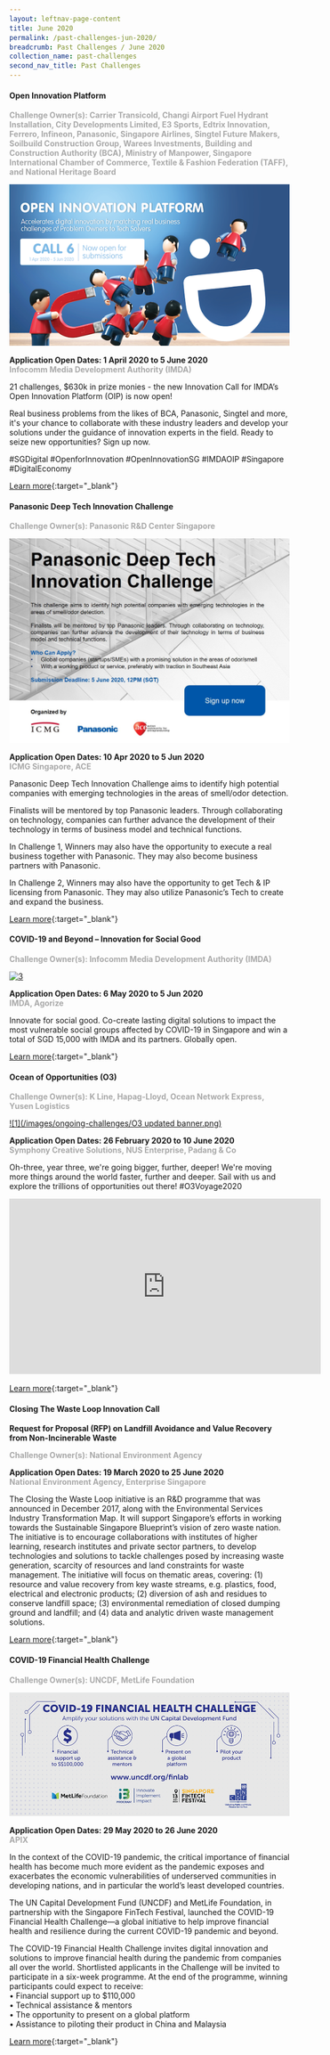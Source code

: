 ```yaml
---
layout: leftnav-page-content
title: June 2020
permalink: /past-challenges-jun-2020/
breadcrumb: Past Challenges / June 2020
collection_name: past-challenges
second_nav_title: Past Challenges
---
```

#### Open Innovation Platform

<font color="#a9a9a9"><b>Challenge Owner(s): Carrier Transicold, Changi Airport Fuel Hydrant Installation, City Developments Limited, E3 Sports, Edtrix Innovation, Ferrero, Infineon, Panasonic, Singapore Airlines, Singtel Future Makers, Soilbuild Construction Group, Warees Investments, Building and Construction Authority (BCA), Ministry of Manpower, Singapore International Chamber of Commerce, Textile & Fashion Federation (TAFF), and National Heritage Board</b></font>

[![3](/images/ongoing-challenges/call6_open_main_v2.png)](https://www.openinnovation.sg/about)

**Application Open Dates: 1 April 2020 to 5 June 2020**<br>
<font color=" #a9a9a9"><b>Infocomm Media Development Authority (IMDA)</b></font>

21 challenges, $630k in prize monies - the new Innovation Call for IMDA’s Open Innovation Platform (OIP) is now open!

Real business problems from the likes of BCA, Panasonic, Singtel and more, it's your chance to collaborate with these industry leaders and develop your solutions under the guidance of innovation experts in the field. Ready to seize new opportunities? Sign up now. 

#SGDigital #OpenforInnovation #OpenInnovationSG #IMDAOIP #Singapore #DigitalEconomy

[Learn more](https://www.openinnovation.sg/about){:target="_blank"}


#### Panasonic Deep Tech Innovation Challenge

<font color="#a9a9a9"><b>Challenge Owner(s): Panasonic R&D Center Singapore</b></font>

[![3](/images/ongoing-challenges/ICMG-Panasonic2020.jpg)](https://www.panasonic-dtic.com/)

**Application Open Dates: 10 Apr 2020 to 5 Jun 2020**<br>
<font color=" #a9a9a9"><b>ICMG Singapore, ACE</b></font>

Panasonic Deep Tech Innovation Challenge aims to identify high potential companies with emerging technologies in the areas of smell/odor detection.
 
Finalists will be mentored by top Panasonic leaders. Through collaborating on technology, companies can further advance the development of their technology in terms of business model and technical functions.
 
In Challenge 1, Winners may also have the opportunity to execute a real business together with Panasonic. They may also become business partners with Panasonic.
 
In Challenge 2, Winners may also have the opportunity to get Tech & IP licensing from Panasonic. They may also utilize Panasonic’s Tech to create and expand the business.

[Learn more](https://www.panasonic-dtic.com/){:target="_blank"}


#### COVID-19 and Beyond – Innovation for Social Good

<font color="#a9a9a9"><b>Challenge Owner(s): Infocomm Media Development Authority (IMDA)</b></font>

[![3](/images/ongoing-challenges/main_banner_oip_desktop[5779].png)](https://covid.openinnovation.sg/en/challenges/beyond-covid-19)

**Application Open Dates: 6 May 2020 to 5 Jun 2020**<br>
<font color=" #a9a9a9"><b>IMDA, Agorize</b></font>

Innovate for social good. Co-create lasting digital solutions to impact the most vulnerable social groups affected by COVID-19 in Singapore and win a total of SGD 15,000 with IMDA and its partners. Globally open.

[Learn more](https://covid.openinnovation.sg/en/challenges/beyond-covid-19){:target="_blank"}

#### Ocean of Opportunities (O3)<br>

<font color="#a9a9a9"><b>Challenge Owner(s): K Line, Hapag-Lloyd, Ocean Network Express, Yusen Logistics</b></font>

[![1](/images/ongoing-challenges/O3 updated banner.png)](http://www.ooo.sg)

**Application Open Dates: 26 February 2020 to 10 June 2020**<br>
<font color="#a9a9a9"><b>Symphony Creative Solutions, NUS Enterprise, Padang & Co</b></font>

Oh-three, year three, we're going bigger, further, deeper! We're moving more things around the world faster, further and deeper. Sail with us and explore the trillions of opportunities out there! 
#O3Voyage2020

<div class="bp-youtube">
  <iframe width="560" height="315" src="https://www.youtube.com/embed/PJ4mutGAxds" frameborder="0" allow="accelerometer; autoplay; encrypted-media; gyroscope; picture-in-picture" allowfullscreen></iframe>
</div>

[Learn more](http://www.ooo.sg){:target="_blank"}


#### Closing The Waste Loop Innovation Call

**Request for Proposal (RFP) on Landfill Avoidance and Value Recovery from Non-Incinerable Waste**<br>

<font color="#a9a9a9"><b>Challenge Owner(s): National Environment Agency</b></font>

**Application Open Dates: 19 March 2020 to 25 June 2020**<br>
<font color=" #a9a9a9"><b>National Environment Agency, Enterprise Singapore</b></font>

The Closing the Waste Loop initiative is an R&D programme that was announced in December 2017, along with the Environmental Services Industry Transformation Map. It will support Singapore’s efforts in working towards the Sustainable Singapore Blueprint’s vision of zero waste nation. The initiative is to encourage collaborations with institutes of higher learning, research institutes and private sector partners, to develop technologies and solutions to tackle challenges posed by increasing waste generation, scarcity of resources and land constraints for waste management. The initiative will focus on thematic areas, covering: (1) resource and value recovery from key waste streams, e.g. plastics, food, electrical and electronic products; (2) diversion of ash and residues to conserve landfill space; (3) environmental remediation of closed dumping ground and landfill; and (4) data and analytic driven waste management solutions.

[Learn more](https://www.nea.gov.sg/programmes-grants/grants-and-awards/closing-the-waste-loop-initiative){:target="_blank"}

#### COVID-19 Financial Health Challenge 

<font color="#a9a9a9"><b>Challenge Owner(s): UNCDF, MetLife Foundation</b></font>

[![Financial Health Challenge](/images/ongoing-challenges/Financial-Health-Challenge.png)](https://hackathon.apixplatform.com/financialhealthchallenge/landing)

**Application Open Dates: 29 May 2020 to 26 June 2020**<br>
<font color=" #a9a9a9"><b>APIX</b></font>

In the context of the COVID-19 pandemic, the critical importance of financial health has become much more evident as the pandemic exposes and exacerbates the economic vulnerabilities of underserved communities in developing nations, and in particular the world’s least developed countries. 

The UN Capital Development Fund (UNCDF) and MetLife Foundation, in partnership with the Singapore FinTech Festival, launched the COVID-19 Financial Health Challenge—a global initiative to help improve financial health and resilience during the current COVID-19 pandemic and beyond.

The COVID-19 Financial Health Challenge invites digital innovation and solutions to improve financial health during the pandemic from companies all over the world. Shortlisted applicants in the Challenge will be invited to participate in a six-week programme. At the end of the programme, winning participants could expect to receive:<br>
•	Financial support up to $110,000<br>
•	Technical assistance & mentors <br>
•	The opportunity to present on a global platform <br>
•	Assistance to piloting their product in China and Malaysia <br>

[Learn more](https://hackathon.apixplatform.com/financialhealthchallenge/landing){:target="_blank"}

